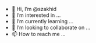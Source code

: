 - 👋 Hi, I’m @szakhid
- 👀 I’m interested in ...
- 🌱 I’m currently learning ...
- 💞️ I’m looking to collaborate on ...
- 📫 How to reach me ...

<!---
szakhid/szakhid is a ✨ special ✨ repository because its `README.md` (this file) appears on your GitHub profile.
You can click the Preview link to take a look at your changes.
--->
